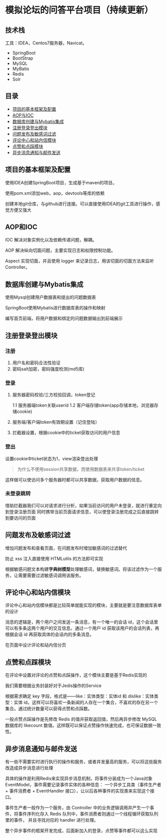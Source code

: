 # 模拟论坛的问答平台项目（持续更新）


## 技术栈
工具：IDEA，Centos7服务器，Navicat。

- SpringBoot
- BootStrap
- MySQL
- MyBatis
- Redis
- Solr

## 目录
- [项目的基本框架及配置](#项目的基本框架及配置)
- [AOP与IOC](#AOP和IOC)
- [数据库创建与Mybatis集成](#数据库创建与Mybatis集成)
- [注册登录登出模块](#注册登录登出模块)
- [问题发布及敏感词过滤](#问题发布及敏感词过滤)
- [评论中心和站内信模块](#评论中心和站内信模块)
- [点赞和点踩模块](#点赞和点踩模块)
- [异步消息通知与邮件发送](#异步消息通知与邮件发送)


## 项目的基本框架及配置
使用IDEA创建SpringBoot项目，生成基于maven的项目。

使用pom.xml添加web，aop，devtools等库的依赖

创建本地git仓库，与github进行连接。可以直接使用IDEA的git工具进行操作，感觉方便又强大

## AOP和IOC

IOC 解决对象实例化以及依赖传递问题，解耦。
    
AOP 解决纵向切面问题，主要实现日志和权限控制功能。
    
Aspect 实现切面，并且使用 logger 来记录日志，用该切面的切面方法来监听 Controller。

## 数据库创建与Mybatis集成

使用Mysql创建用户数据表和提出的问题数据表

SpringBoot使用Mybatis进行数据库表的操作和映射

编写首页前端，将用户数据和绑定的问题数据输出到前端展示

## 注册登录登出模块

### 注册

1. 用户名和密码合法性验证
2. 密码salt加密，密码强度检测(md5库)

### 登录

1. 服务器密码校验/三方校验回调，token登记 

   1.1 服务器端token关联userid 
   1.2 客户端存储token(app存储本地，浏览器存储cookie)

2. 服务端/客户端token有效期设置（记住登陆）

3. 拦截器设置，根据cookie中的ticket获取访问的用户信息

### 登出

设置cookie中ticket状态为1，view渲染登出处理

> 为什么不使用session共享数据，而使用数据表来共享token/ticket

这样做可以使访问多个服务器时都可以共享数据，获取用户数据的信息。

### 未登录跳转

借助拦截器我们可以对请求进行分析，如果当前访问的用户未登录，就进行重定向到登录注册页面
同时携带当前页面请求信息，可以使登录注册完成之后直接跳转到要访问的页面


## 问题发布及敏感词过滤

增加问题发布和查看页面，在问题发布时增加敏感词的过滤替代

防止 xss 注入直接使用 HTMLutils 的方法即可实现

根据敏感问题文本构建**字典树模型**处理敏感词，替换敏感词。将该过滤作为一个服务，让需要需要过滤敏感词调用该服务。

## 评论中心和站内信模块

评论中心和站内信模块都是比较简单就能实现的模块，主要就是要注意数据库表单的设计

消息的逻辑是，两个用户之间发送一条消息，有一个唯一的会话 id，这个会话里可以有多条这两个用户的交互信息。通过一个用户 id 获取该用户的会话列表，再根据会话 id 再获取具体的会话内的多条消息。

在页面中设计评论和站内信分页

## 点赞和点踩模块
在评论中设置对评论的点赞和点踩操作，这个模块主要是基于Redis实现的

我们需要根据业务封装好对于Jedis操作的Service

根据需求确定 key 字段，格式是——like：实体类型：实体id 和 dislike：实体类型：实体 id。这样可以将喜欢一条新闻的人存在一个集合，不喜欢的存在另一个集合。通过统计数量可以获得点赞和点踩数。

一般点赞点踩操作是先修改 Redis 的值并获取返回值，然后再异步修改 MySQL 数据库的 likecount 数值。这样既可以保证点赞操作快速完成，也可保证数据一致性。

## 异步消息通知与邮件发送

有一些不需要实时进行执行的操作和服务，或者并发量高的服务，可以将这些服务改造成异步消息进行处理

具体的操作是利用Redis来实现异步消息机制，将事件分装成为一个Java对象EventModel，事件需要记录事件实体的各种信息：
一个异步工具类（事件生产者 + 事件消费者 + EventHandler 接口），让以后各种事件的实现类来实现这个接口。

事件生产者一般作为一个服务，由 Controller 中的业务逻辑调用并产生一个事件，将事件序列化存入 Redis 队列中，事件消费者则通过一个线程循环获取队列里的事件，
并且寻找对应的 handler 进行处理。

整个异步事件的框架开发完成，后面新加入的登录，点赞等事件都可以这么实现
